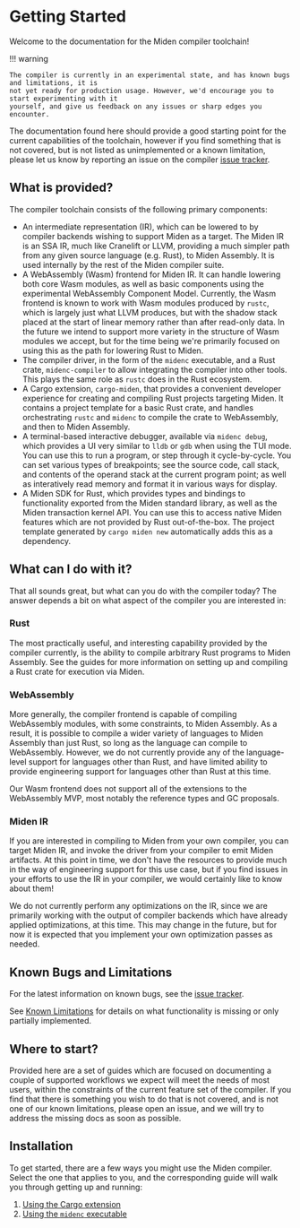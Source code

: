 # Getting Started

Welcome to the documentation for the Miden compiler toolchain!

!!! warning

    The compiler is currently in an experimental state, and has known bugs and limitations, it is
    not yet ready for production usage. However, we'd encourage you to start experimenting with it
    yourself, and give us feedback on any issues or sharp edges you encounter.

The documentation found here should provide a good starting point for the current capabilities of
the toolchain, however if you find something that is not covered, but is not listed as
unimplemented or a known limitation, please let us know by reporting an issue on the compiler
[issue tracker](https://github.com/0xpolygonmiden/compiler/issues).

## What is provided?

The compiler toolchain consists of the following primary components:

- An intermediate representation (IR), which can be lowered to by compiler backends wishing to
support Miden as a target. The Miden IR is an SSA IR, much like Cranelift or LLVM, providing a
much simpler path from any given source language (e.g. Rust), to Miden Assembly. It is used
internally by the rest of the Miden compiler suite.
- A WebAssembly (Wasm) frontend for Miden IR. It can handle lowering both core Wasm modules, as
well as basic components using the experimental WebAssembly Component Model. Currently, the Wasm
frontend is known to work with Wasm modules produced by `rustc`, which is largely just what LLVM
produces, but with the shadow stack placed at the start of linear memory rather than after
read-only data. In the future we intend to support more variety in the structure of Wasm modules
we accept, but for the time being we're primarily focused on using this as the path for lowering
Rust to Miden.
- The compiler driver, in the form of the `midenc` executable, and a Rust crate, `midenc-compiler`
to allow integrating the compiler into other tools. This plays the same role as `rustc` does in
the Rust ecosystem.
- A Cargo extension, `cargo-miden`, that provides a convenient developer experience for creating
and compiling Rust projects targeting Miden. It contains a project template for a basic Rust crate,
and handles orchestrating `rustc` and `midenc` to compile the crate to WebAssembly, and then to
Miden Assembly.
- A terminal-based interactive debugger, available via `midenc debug`, which provides a UI very
similar to `lldb` or `gdb` when using the TUI mode. You can use this to run a program, or step
through it cycle-by-cycle. You can set various types of breakpoints; see the source code, call
stack, and contents of the operand stack at the current program point; as well as interatively
read memory and format it in various ways for display.
- A Miden SDK for Rust, which provides types and bindings to functionality exported from the Miden
standard library, as well as the Miden transaction kernel API. You can use this to access native
Miden features which are not provided by Rust out-of-the-box. The project template generated by
`cargo miden new` automatically adds this as a dependency.

## What can I do with it?

That all sounds great, but what can you do with the compiler today? The answer depends a bit on what
aspect of the compiler you are interested in:

### Rust

The most practically useful, and interesting capability provided by the compiler currently, is the
ability to compile arbitrary Rust programs to Miden Assembly. See the guides for more information
on setting up and compiling a Rust crate for execution via Miden.

### WebAssembly

More generally, the compiler frontend is capable of compiling WebAssembly modules, with some
constraints, to Miden Assembly. As a result, it is possible to compile a wider variety of languages
to Miden Assembly than just Rust, so long as the language can compile to WebAssembly. However, we
do not currently provide any of the language-level support for languages other than Rust, and
have limited ability to provide engineering support for languages other than Rust at this time.

Our Wasm frontend does not support all of the extensions to the WebAssembly MVP, most notably the
reference types and GC proposals.

### Miden IR

If you are interested in compiling to Miden from your own compiler, you can target Miden IR, and
invoke the driver from your compiler to emit Miden artifacts. At this point in time, we don't have
the resources to provide much in the way of engineering support for this use case, but if you find
issues in your efforts to use the IR in your compiler, we would certainly like to know about them!

We do not currently perform any optimizations on the IR, since we are primarily working with the
output of compiler backends which have already applied optimizations, at this time. This may change
in the future, but for now it is expected that you implement your own optimization passes as needed.

## Known Bugs and Limitations

For the latest information on known bugs, see the [issue tracker](https://github.com/0xpolygonmiden/compiler/issues).

See [Known Limitations](appendix/known-limitations.md) for details on what functionality is
missing or only partially implemented.


## Where to start?

Provided here are a set of guides which are focused on documenting a couple of supported workflows
we expect will meet the needs of most users, within the constraints of the current feature set of
the compiler. If you find that there is something you wish to do that is not covered, and is not
one of our known limitations, please open an issue, and we will try to address the missing docs as
soon as possible.

## Installation

To get started, there are a few ways you might use the Miden compiler. Select the one that applies
to you, and the corresponding guide will walk you through getting up and running:

1. [Using the Cargo extension](usage/cargo-miden.md)
2. [Using the `midenc` executable](usage/midenc.md)
